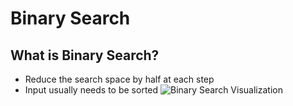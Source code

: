 # Binary Search
## What is Binary Search?
* Reduce the search space by half at each step
* Input usually needs to be sorted
![Binary Search Visualization](../src/binary_search.png)